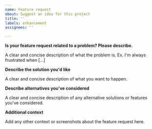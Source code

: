 ```yaml
---
name: Feature request
about: Suggest an idea for this project
title: ''
labels: enhancement
assignees: ''

---
```

<!--Please be aware that GNOME Code of Conduct applies to Alpaca, https://conduct.gnome.org/-->
**Is your feature request related to a problem? Please describe.**

A clear and concise description of what the problem is. Ex. I'm always frustrated when [...]

**Describe the solution you'd like**

A clear and concise description of what you want to happen.

**Describe alternatives you've considered**

A clear and concise description of any alternative solutions or features you've considered.

**Additional context**

Add any other context or screenshots about the feature request here.
